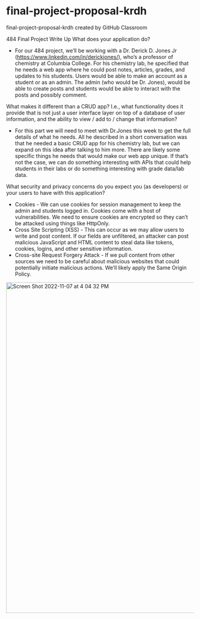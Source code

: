 # final-project-proposal-krdh
final-project-proposal-krdh created by GitHub Classroom

484 Final Project Write Up 
What does your application do?
- For our 484 project, we’ll be working with a Dr. Derick D. Jones Jr (https://www.linkedin.com/in/derickjones/), 
  who’s a professor of chemistry at Columbia College. For his chemistry lab, he specified that he needs a web app where he could post notes, 
  articles, grades, and updates to his students. Users would be able to make an account as a student or as an admin. 
  The admin (who would be Dr. Jones), would be able to create posts and students would be able to interact with the posts and possibly comment.

What makes it different than a CRUD app? I.e., what functionality does it provide that is not just a user interface layer on top of a database of user information, and the ability to view / add to / change that information?
- For this part we will need to meet with Dr.Jones this week to get the full details of what he needs.
  All he described in a short conversation was that he needed a basic CRUD app for his chemistry lab, but we can expand on this idea after talking to him more. 
  There are likely some specific things he needs that would make our web app unique. 
  If that’s not the case, we can do something interesting with APIs that could help students in their labs or do something interesting with grade data/lab data. 

What security and privacy concerns do you expect you (as developers) or your users to have with this application?
- Cookies - We can use cookies for session management to keep the admin and students logged in. Cookies come with a host of vulnerabilities. We need to ensure cookies are encrypted so they can’t be attacked using things like HttpOnly.
- Cross Site Scripting (XSS) - This can occur as we may allow users to write and post content. If our fields are unfiltered, an attacker can post malicious JavaScript and HTML content to steal data like tokens, cookies, logins, and other sensitive information.
- Cross-site Request Forgery Attack - If we pull content from other sources we need to be careful about malicious websites that could potentially initiate malicious actions. We’ll likely apply the Same Origin Policy.

 <img width="888" alt="Screen Shot 2022-11-07 at 4 04 32 PM" src="https://user-images.githubusercontent.com/89808902/200425281-ea0c9f3b-e2b4-4bb6-8035-b030cc143bb9.png">
